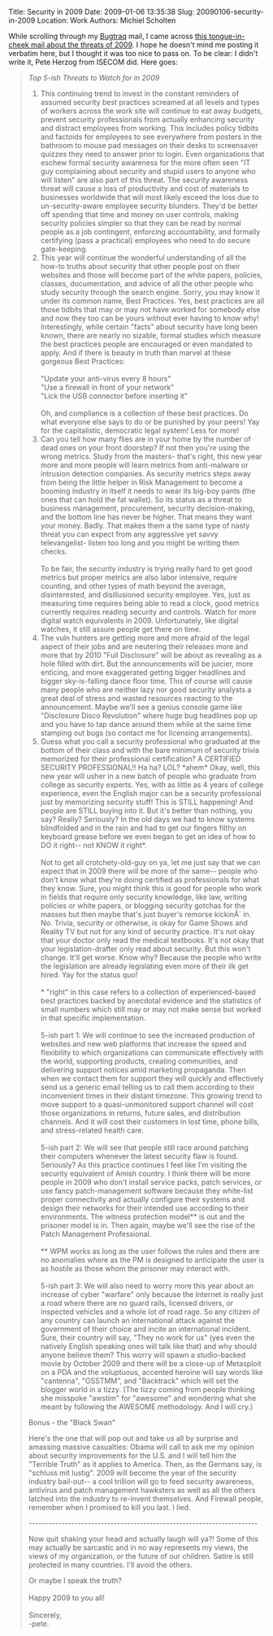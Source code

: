 Title: Security in 2009
Date: 2009-01-06 13:35:38
Slug: 20090106-security-in-2009
Location: Work
Authors: Michiel Scholten

<p>While scrolling through my <a href="http://www.securityfocus.com/archive/1">Bugtraq</a> mail, I came across <a href="http://www.securityfocus.com/archive/1/499738/30/0/threaded">this tongue-in-cheek mail about the threats of 2009</a>. I hope he doesn't mind me posting it verbatim here, but I thought it was too nice to pass on. To be clear: I didn't write it, Pete Herzog from ISECOM did. Here goes:</p>

<blockquote>
<p><em>Top 5-ish Threats to Watch for in 2009</em></p>

<ol>
<li>This continuing trend to invest in the constant reminders of
assumed security best practices screamed at all levels and types of
workers across the work site will continue to eat away budgets,
prevent security professionals from actually enhancing security and
distract employees from working. This includes policy tidbits and
factoids for employees to see everywhere from posters in the bathroom
to mouse pad messages on their desks to screensaver quizzes they need
to answer prior to login. Even organizations that eschew formal
security awareness for the more often seen "IT guy complaining about
security and stupid users to anyone who will listen" are also part of
this threat. The security awareness threat will cause a loss of
productivity and cost of materials to businesses worldwide that will
most likely exceed the loss due to un-security-aware employee security
blunders. They'd be better off spending that time and money on user
controls, making security policies simpler so that they can be read by
normal people as a job contingent, enforcing accountability, and
formally certifying (pass a practical) employees who need to do secure
gate-keeping.</li>

<li>This year will continue the wonderful understanding of all the
how-to truths about security that other people post on their websites
and those will become part of the white papers, policies, classes,
documentation, and advice of all the other people who study security
through the search engine. Sorry, you may know it under its common
name, Best Practices. Yes, best practices are all those tidbits that
may or may not have worked for somebody else and now they too can be
yours without ever having to know why! Interestingly, while certain
"facts" about security have long been known, there are nearly no
sizable, formal studies which measure the best practices people are
encouraged or even mandated to apply. And if there is beauty in truth
than marvel at these gorgeous Best Practices:<br />
<br />
"Update your anti-virus every 8 hours"<br />
"Use a firewall in front of your network"<br />
"Lick the USB connector before inserting it"<br />
<br />
Oh, and compliance is a collection of these best practices. Do what
everyone else says to do or be punished by your peers! Yay for the
capitalistic, democratic legal system! Less for more!</li>

<li>Can you tell how many flies are in your home by the number of dead
ones on your front doorstep? If not then you're using the wrong
metrics. Study from the masters- that's right, this new year more and
more people will learn metrics from anti-malware or intrusion
detection companies. As security metrics steps away from being the
little helper in Risk Management to become a booming industry in
itself it needs to wear its big-boy pants (the ones that can hold the
fat wallet). So its status as a threat to business management,
procurement, security decision-making, and the bottom line has never
be higher. That means they want your money. Badly. That makes them a
the same type of nasty threat you can expect from any aggressive yet
savvy televangelist- listen too long and you might be writing them checks.<br />
<br />
To be fair, the security industry is trying really hard to get good
metrics but proper metrics are also labor intensive, require counting,
and other types of math beyond the average, disinterested, and
disillusioned security employee. Yes, just as measuring time requires
being able to read a clock, good metrics currently requires reading
security and controls. Watch for more digital watch equivalents in
2009. Unfortunately, like digital watches, it still assure people get
there on time.</li>

<li>The vuln hunters are getting more and more afraid of the legal
aspect of their jobs and are neutering their releases more and more
that by 2010 "Full Disclosure" will be about as revealing as a hole
filled with dirt. But the announcements will be juicier, more
enticing, and more exaggerated getting bigger headlines and bigger
sky-is-falling dance floor time. This of course will cause many people
who are neither lazy nor good security analysts a great deal of stress
and wasted resources reacting to the announcement. Maybe we'll see a
genius console game like "Disclosure Disco Revolution" where huge bug
headlines pop up and you have to tap dance around them while at the
same time stamping out bugs (so contact me for licensing arrangements).</li>

<li>Guess what you call a security professional who graduated at the
bottom of their class and with the bare minimum of security trivia
memorized for their professional certification? A CERTIFIED SECURITY
PROFESSIONAL!! Ha ha? LOL? *ahem* Okay, well, this new year will usher
in a new batch of people who graduate from college as security
experts. Yes, with as little as 4 years of college experience, even
the English major can be a security professional just by memorizing
security stuff! This is STILL happening! And people are STILL buying
into it. But it's better than nothing, you say? Really? Seriously? In
the old days we had to know systems blindfolded and in the rain and
had to get our fingers filthy on keyboard grease before we even began
to get an idea of how to DO it right-- not KNOW it right*.<br />
<br />
Not to get all crotchety-old-guy on ya, let me just say that we can
expect that in 2009 there will be more of the same-- people who don't
know what they're doing certified as professionals for what they know.
Sure, you might think this is good for people who work in fields that
require only security knowledge, like law, writing policies or white
papers, or blogging security gotchas for the masses but then maybe
that's just buyer's remorse kickinÂ´ in. No. Trivia, security or
otherwise, is okay for Game Shows and Reality TV but not for any kind
of security practice. It's not okay that your doctor only read the
medical textbooks. It's not okay that your legislation-drafter only
read about security. But this won't change. It'll get worse. Know why?
Because the people who write the legislation are already legislating
even more of their ilk get hired. Yay for the status quo!<br />
<br />
* "right" in this case refers to a collection of experienced-based
best practices backed by anecdotal evidence and the statistics of
small numbers which still may or may not make sense but worked in that
specific implementation.<br />
<br />
5-ish part 1: We will continue to see the increased production of
websites and new web platforms that increase the speed and flexibility
to which organizations can communicate effectively with the world,
supporting products, creating communities, and delivering support
notices amid marketing propaganda. Then when we contact them for
support they will quickly and effectively send us a generic email
telling us to call them according to their inconvenient times in their
distant timezone. This growing trend to move support to a
quasi-unmonitored support channel will cost those organizations in
returns, future sales, and distribution channels. And it will cost
their customers in lost time, phone bills, and stress-related health care.<br />
<br />
5-ish part 2: We will see that people still race around patching their
computers whenever the latest security flaw is found. Seriously? As
this practice continues I feel like I'm visiting the security
equivalent of Amish country. I think there will be more people in 2009
who don't install service packs, patch services, or use fancy
patch-management software because they white-list proper connectivity
and actually configure their systems and design their networks for
their intended use according to their environments. The witness
protection model** is out and the prisoner model is in. Then again,
maybe we'll see the rise of the Patch Management Professional.<br />
<br />
** WPM works as long as the user follows the rules and there are no
anomalies where as the PM is designed to anticipate the user is as
hostile as those whom the prisoner may interact with.<br />
<br />
5-ish part 3: We will also need to worry more this year about an
increase of cyber "warfare" only because the Internet is really just a
road where there are no guard rails, licensed drivers, or inspected
vehicles and a whole lot of road rage. So any citizen of any country
can launch an international attack against the government of their
choice and incite an international incident. Sure, their country will
say, "They no work for us" (yes even the natively English speaking
ones will talk like that) and why should anyone believe them? This
worry will spawn a studio-backed movie by October 2009 and there will
be a close-up of Metasploit on a PDA and the voluptuous, accented
heroine will say words like "cantenna", "OSSTMM", and "Backtrack"
which will set the blogger world in a tizzy. (The tizzy coming from
people thinking she misspoke "awstim" for "awesome" and wondering what
she meant by following the AWESOME methodology. And I will cry.)</li>
</ol>

<p>Bonus - the "Black Swan"</p>

<p>Here's the one that will pop out and take us all by surprise and
amassing massive casualties: Obama will call to ask me my opinion
about security improvements for the U.S. and I will tell him the
"Terrible Truth" as it applies to America. Then, as the Germans say,
is "schluss mit lustig". 2009 will become the year of the security
industry bail-out-- a cool trillion will go to feed security
awareness, antivirus and patch management hawksters as well as all the
others latched into the industry to re-invent themselves. And Firewall
people, remember when I promised to kill you last. I lied.</p>

<p>----------------------------------------------------------------------</p>

<p>Now quit shaking your head and actually laugh will ya?! Some of this
may actually be sarcastic and in no way represents my views, the views
of my organization, or the future of our children. Satire is still
protected in many countries. I'll avoid the others.</p>

Or maybe I speak the truth?<br />
<br />
Happy 2009 to you all!<br />
<br />
Sincerely,<br />
-pete.<br />
</blockquote>
